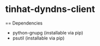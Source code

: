 tinhat-dyndns-client
====================


== Dependencies

* python-gnupg (installable via pip)
* psutil (installable via pip)